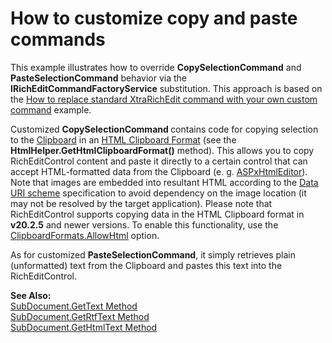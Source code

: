 # How to customize copy and paste commands


<p>This example illustrates how to override <strong>CopySelectionCommand</strong> and <strong>PasteSelectionCommand</strong> behavior via the <strong>IRichEditCommandFactoryService</strong> substitution. This approach is based on the <a href="https://www.devexpress.com/Support/Center/p/E2224">How to replace standard XtraRichEdit command with your own custom command</a> example.</p><p>Customized <strong>CopySelectionCommand </strong>contains code for copying selection to the <a href="http://msdn.microsoft.com/en-us/library/system.windows.clipboard.aspx"><u>Clipboard</u></a> in an <a href="http://msdn.microsoft.com/en-us/library/aa767917(v=vs.85).aspx"><u>HTML Clipboard Format</u></a> (see the <strong>HtmlHelper.GetHtmlClipboardFormat()</strong> method). This allows you to copy RichEditControl content and paste it directly to a certain control that can accept HTML-formatted data from the Clipboard (e. g. <a href="http://documentation.devexpress.com/#AspNet/clsDevExpressWebASPxHtmlEditorASPxHtmlEditortopic"><u>ASPxHtmlEditor</u></a>). Note that images are embedded into resultant HTML according to the <a href="http://en.wikipedia.org/wiki/Data_URI_scheme"><u>Data URI scheme</u></a> specification to avoid dependency on the image location (it may not be resolved by the target application). Please note that RichEditControl supports copying data in the HTML Clipboard format in <strong>v20.2.5</strong> and newer versions. To enable this functionality, use the <a href="https://docs.devexpress.com/OfficeFileAPI/DevExpress.XtraRichEdit.DataFormatOptions.AllowHtml"><u>ClipboardFormats.AllowHtml</u></a> option.
  
<p>As for customized <strong>PasteSelectionCommand</strong>, it simply retrieves plain (unformatted) text from the Clipboard and pastes this text into the RichEditControl.</p><p><strong>See Also:</strong><br />
<a href="http://documentation.devexpress.com/#CoreLibraries/DevExpressXtraRichEditAPINativeSubDocument_GetTexttopic"><u>SubDocument.GetText Method</u></a><br />
<a href="http://documentation.devexpress.com/#CoreLibraries/DevExpressXtraRichEditAPINativeSubDocument_GetRtfTexttopic"><u>SubDocument.GetRtfText Method</u></a><br />
<a href="http://documentation.devexpress.com/#CoreLibraries/DevExpressXtraRichEditAPINativeSubDocument_GetHtmlTexttopic"><u>SubDocument.GetHtmlText Method</u></a></p>

<br/>


